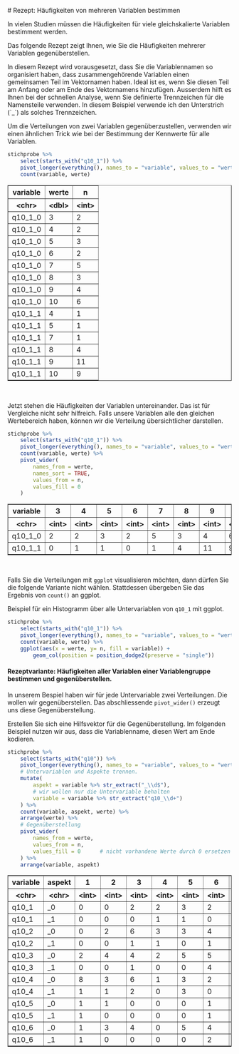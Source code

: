 # Rezept: Häufigkeiten von mehreren Variablen bestimmen


In vielen Studien müssen die Häufigkeiten für viele gleichskalierte Variablen bestimment werden. 

Das folgende Rezept zeigt Ihnen, wie Sie die Häufigkeiten mehrerer Variablen gegenüberstellen.

<p class="alert alert-success" markdown="1">
In diesem Rezept wird vorausgesetzt, dass Sie die Variablennamen so organisiert haben, dass zusammengehörende Variablen einen gemeinsamen Teil im Vektornamen haben. Ideal ist es, wenn Sie diesen Teil am Anfang oder am Ende des Vektornamens hinzufügen. Ausserdem hilft es Ihnen bei der schnellen Analyse, wenn Sie definierte Trennzeichen für die Namensteile verwenden. In diesem Beispiel verwende ich den Unterstrich (`_`) als solches Trennzeichen.
</p>

Um die Verteilungen von zwei Variablen gegenüberzustellen, verwenden wir einen ähnlichen Trick wie bei der Bestimmung der Kennwerte für alle Variablen. 

```R
stichprobe %>% 
    select(starts_with("q10_1")) %>%
    pivot_longer(everything(), names_to = "variable", values_to = "werte") %>%
    count(variable, werte)
```

<table border="1">
<thead>
	<tr><th scope=col>variable</th><th scope=col>werte</th><th scope=col>n</th></tr>
	<tr><th scope=col>&lt;chr&gt;</th><th scope=col>&lt;dbl&gt;</th><th scope=col>&lt;int&gt;</th></tr>
</thead>
<tbody>
	<tr><td>q10_1_0</td><td> 3</td><td> 2</td></tr>
	<tr><td>q10_1_0</td><td> 4</td><td> 2</td></tr>
	<tr><td>q10_1_0</td><td> 5</td><td> 3</td></tr>
	<tr><td>q10_1_0</td><td> 6</td><td> 2</td></tr>
	<tr><td>q10_1_0</td><td> 7</td><td> 5</td></tr>
	<tr><td>q10_1_0</td><td> 8</td><td> 3</td></tr>
	<tr><td>q10_1_0</td><td> 9</td><td> 4</td></tr>
	<tr><td>q10_1_0</td><td>10</td><td> 6</td></tr>
	<tr><td>q10_1_1</td><td> 4</td><td> 1</td></tr>
	<tr><td>q10_1_1</td><td> 5</td><td> 1</td></tr>
	<tr><td>q10_1_1</td><td> 7</td><td> 1</td></tr>
	<tr><td>q10_1_1</td><td> 8</td><td> 4</td></tr>
	<tr><td>q10_1_1</td><td> 9</td><td>11</td></tr>
	<tr><td>q10_1_1</td><td>10</td><td> 9</td></tr>
</tbody>
</table>


<br>

Jetzt stehen die Häufigkeiten der Variablen untereinander. Das ist für Vergleiche nicht sehr hilfreich. Falls unsere Variablen alle den gleichen Wertebereich haben, können wir die Verteilung übersichtlicher darstellen.

```R
stichprobe %>% 
    select(starts_with("q10_1")) %>%
    pivot_longer(everything(), names_to = "variable", values_to = "werte") %>%
    count(variable, werte) %>% 
    pivot_wider(
        names_from = werte, 
        names_sort = TRUE,
        values_from = n, 
        values_fill = 0
    )
```


<table border="1">
<thead>
	<tr><th scope=col>variable</th><th scope=col>3</th><th scope=col>4</th><th scope=col>5</th><th scope=col>6</th><th scope=col>7</th><th scope=col>8</th><th scope=col>9</th><th scope=col>10</th></tr>
	<tr><th scope=col>&lt;chr&gt;</th><th scope=col>&lt;int&gt;</th><th scope=col>&lt;int&gt;</th><th scope=col>&lt;int&gt;</th><th scope=col>&lt;int&gt;</th><th scope=col>&lt;int&gt;</th><th scope=col>&lt;int&gt;</th><th scope=col>&lt;int&gt;</th><th scope=col>&lt;int&gt;</th></tr>
</thead>
<tbody>
	<tr><td>q10_1_0</td><td>2</td><td>2</td><td>3</td><td>2</td><td>5</td><td>3</td><td> 4</td><td>6</td></tr>
	<tr><td>q10_1_1</td><td>0</td><td>1</td><td>1</td><td>0</td><td>1</td><td>4</td><td>11</td><td>9</td></tr>
</tbody>
</table>

<br>

<p class="alert alert-info">
    Falls Sie die Verteilungen mit <code>ggplot</code> visualisieren möchten, dann dürfen Sie die folgende Variante nicht wählen. Stattdessen übergeben Sie das Ergebnis von <code>count()</code> an ggplot. 
</p>

Beispiel für ein Histogramm über alle Untervariablen von `q10_1` mit ggplot.

```R
stichprobe %>% 
    select(starts_with("q10_1")) %>%
    pivot_longer(everything(), names_to = "variable", values_to = "werte") %>%
    count(variable, werte) %>% 
    ggplot(aes(x = werte, y= n, fill = variable)) + 
        geom_col(position = position_dodge2(preserve = "single"))
```

#### Rezeptvariante: Häufigkeiten aller Variablen einer Variablengruppe bestimmen und gegenüberstellen. 

In unserem Bespiel haben wir für jede Untervariable zwei Verteilungen. Die wollen wir gegenüberstellen. Das abschliessende `pivot_wider()` erzeugt uns diese Gegenüberstellung. 

Erstellen Sie sich eine Hilfsvektor für die Gegenüberstellung. Im folgenden Beispiel nutzen wir aus, dass die Variablenname, diesen Wert am Ende kodieren.


```R
stichprobe %>% 
    select(starts_with("q10")) %>%
    pivot_longer(everything(), names_to = "variable", values_to = "werte") %>%
    # Untervariablen und Aspekte trennen.
    mutate(
        aspekt = variable %>% str_extract("_\\d$"),
        # wir wollen nur die Untervariable behalten
        variable = variable %>% str_extract("q10_\\d+")
    ) %>%
    count(variable, aspekt, werte) %>%
    arrange(werte) %>%
    # Gegenüberstellung  
    pivot_wider(
        names_from = werte, 
        values_from = n,
        values_fill = 0      # nicht vorhandene Werte durch 0 ersetzen
    ) %>%
    arrange(variable, aspekt)
```


<table border="1">
<thead>
	<tr><th scope=col>variable</th><th scope=col>aspekt</th><th scope=col>1</th><th scope=col>2</th><th scope=col>3</th><th scope=col>4</th><th scope=col>5</th><th scope=col>6</th><th scope=col>7</th><th scope=col>8</th><th scope=col>9</th><th scope=col>10</th></tr>
	<tr><th scope=col>&lt;chr&gt;</th><th scope=col>&lt;chr&gt;</th><th scope=col>&lt;int&gt;</th><th scope=col>&lt;int&gt;</th><th scope=col>&lt;int&gt;</th><th scope=col>&lt;int&gt;</th><th scope=col>&lt;int&gt;</th><th scope=col>&lt;int&gt;</th><th scope=col>&lt;int&gt;</th><th scope=col>&lt;int&gt;</th><th scope=col>&lt;int&gt;</th><th scope=col>&lt;int&gt;</th></tr>
</thead>
<tbody>
	<tr><td>q10_1</td><td>_0</td><td>0</td><td>0</td><td>2</td><td>2</td><td>3</td><td>2</td><td>5</td><td>3</td><td> 4</td><td> 6</td></tr>
	<tr><td>q10_1</td><td>_1</td><td>0</td><td>0</td><td>0</td><td>1</td><td>1</td><td>0</td><td>1</td><td>4</td><td>11</td><td> 9</td></tr>
	<tr><td>q10_2</td><td>_0</td><td>0</td><td>2</td><td>6</td><td>3</td><td>3</td><td>4</td><td>5</td><td>2</td><td> 1</td><td> 1</td></tr>
	<tr><td>q10_2</td><td>_1</td><td>0</td><td>0</td><td>1</td><td>1</td><td>0</td><td>1</td><td>2</td><td>6</td><td>11</td><td> 5</td></tr>
	<tr><td>q10_3</td><td>_0</td><td>2</td><td>4</td><td>4</td><td>2</td><td>5</td><td>5</td><td>4</td><td>0</td><td> 0</td><td> 1</td></tr>
	<tr><td>q10_3</td><td>_1</td><td>0</td><td>0</td><td>1</td><td>0</td><td>0</td><td>4</td><td>4</td><td>4</td><td> 7</td><td> 7</td></tr>
	<tr><td>q10_4</td><td>_0</td><td>8</td><td>3</td><td>6</td><td>1</td><td>3</td><td>2</td><td>2</td><td>1</td><td> 0</td><td> 1</td></tr>
	<tr><td>q10_4</td><td>_1</td><td>1</td><td>1</td><td>2</td><td>0</td><td>3</td><td>0</td><td>3</td><td>3</td><td> 6</td><td> 8</td></tr>
	<tr><td>q10_5</td><td>_0</td><td>1</td><td>1</td><td>0</td><td>0</td><td>0</td><td>1</td><td>5</td><td>5</td><td> 5</td><td> 9</td></tr>
	<tr><td>q10_5</td><td>_1</td><td>1</td><td>0</td><td>0</td><td>0</td><td>0</td><td>1</td><td>4</td><td>4</td><td> 5</td><td>12</td></tr>
	<tr><td>q10_6</td><td>_0</td><td>1</td><td>3</td><td>4</td><td>0</td><td>5</td><td>4</td><td>4</td><td>4</td><td> 1</td><td> 1</td></tr>
	<tr><td>q10_6</td><td>_1</td><td>1</td><td>0</td><td>0</td><td>0</td><td>0</td><td>2</td><td>5</td><td>7</td><td> 8</td><td> 4</td></tr>
</tbody>
</table>
